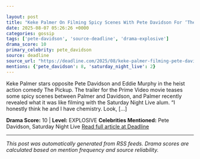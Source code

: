 ```yaml
---

layout: post
title: "Keke Palmer On Filming Spicy Scenes With Pete Davidson For ‘The Pickup’: “He’s So Sweet, So It Was Comfortable”"""
date: 2025-08-07 05:26:26 +0000
categories: gossip
tags: ['pete-davidson', 'source-deadline', 'drama-explosive']
drama_score: 10
primary_celebrity: pete_davidson
source: deadline
source_url: "https://deadline.com/2025/08/keke-palmer-filming-pete-davidson-the-pickup-prime-video-1236480324/"""
mentions: {'pete_davidson': 8, 'saturday_night_live': 2}
---
```


Keke Palmer stars opposite Pete Davidson and Eddie Murphy in the heist action comedy The Pickup. The trailer for the Prime Video movie teases some spicy scenes between Palmer and Davidson, and Palmer recently revealed what it was like filming with the Saturday Night Live alum. “I honestly think he and I have chemistry. Look, […]

**Drama Score:** 10 | **Level:** EXPLOSIVE **Celebrities Mentioned:** Pete Davidson, Saturday Night Live [Read full article at Deadline](https://deadline.com/2025/08/keke-palmer-filming-pete-davidson-the-pickup-prime-video-1236480324/)

---

*This post was automatically generated from RSS feeds. Drama scores are calculated based on mention frequency and source reliability.*
